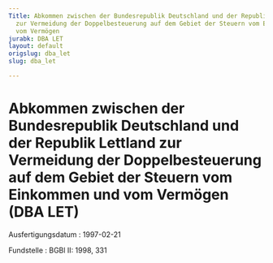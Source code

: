 ```yaml
---
Title: Abkommen zwischen der Bundesrepublik Deutschland und der Republik Lettland
  zur Vermeidung der Doppelbesteuerung auf dem Gebiet der Steuern vom Einkommen und
  vom Vermögen
jurabk: DBA LET
layout: default
origslug: dba_let
slug: dba_let

---
```


# Abkommen zwischen der Bundesrepublik Deutschland und der Republik Lettland zur Vermeidung der Doppelbesteuerung auf dem Gebiet der Steuern vom Einkommen und vom Vermögen (DBA LET)

Ausfertigungsdatum
:   1997-02-21

Fundstelle
:   BGBl II: 1998, 331

